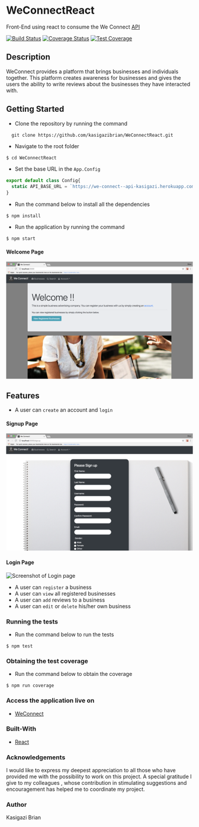 # WeConnectReact
Front-End using react to consume the We Connect [API](https://we-connect--api-kasigazi.herokuapp.com) 

[![Build Status](https://travis-ci.org/kasigazibrian/WeConnectReact.svg?branch=ch-add-coveralls-157835150)](https://travis-ci.org/kasigazibrian/WeConnectReact)
[![Coverage Status](https://coveralls.io/repos/github/kasigazibrian/WeConnectReact/badge.svg?branch=ch-add-coveralls-157835150)](https://coveralls.io/github/kasigazibrian/WeConnectReact?branch=ch-add-coveralls-157835150)
[![Test Coverage](https://api.codeclimate.com/v1/badges/fb62b21b8c0fa74c7665/test_coverage)](https://codeclimate.com/github/kasigazibrian/WeConnectReact/test_coverage)

## Description
WeConnect provides a platform that brings businesses and individuals together. This platform creates awareness for businesses and gives the users the ability to write reviews about the businesses they have interacted with.

## Getting Started
* Clone the repository by running the command
```
  git clone https://github.com/kasigazibrian/WeConnectReact.git
```
* Navigate to the root folder
```
$ cd WeConnectReact
```
* Set the base URL in the `App.Config` 
```javascript
export default class Config{
  static API_BASE_URL = `https://we-connect--api-kasigazi.herokuapp.com`
}
```
* Run the command below to install all the dependencies
```
$ npm install
```
* Run the application by running the command
```
$ npm start
```

#### Welcome Page
![Screenshot of Welcome page](/screenshots/welcome.png?raw=true "Welcome Page") 

## Features
* A user can `create` an account and `login`

#### Signup Page
![Screenshot of SignUp page](/screenshots/signup.png?raw=true "Signup Page")

#### Login Page
![Screenshot of Login page](/screenshots/login.png?raw=true "Login Page") 

* A user can `register` a business
* A user can `view` all registered businesses
* A user can `add` reviews to a business
* A user can `edit` or `delete` his/her own business

### Running the tests
* Run the command below to run the tests
```
$ npm test
```
### Obtaining the test coverage
* Run the command below to obtain the coverage
```
$ npm run coverage
```
### Access the application live on

* [WeConnect](https://we-connect-react-brian.herokuapp.com)

### Built-With
* [React](https://github.com/facebook/create-react-app)

### Acknowledgements
I would like to express my deepest appreciation to all those who have provided me with the possibility to work on this 
project.  A special gratitude I give to my colleagues , whose contribution in stimulating
suggestions and encouragement has  helped me to coordinate my project. 

### Author
Kasigazi Brian 
